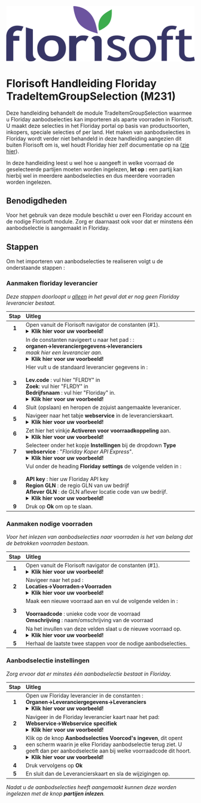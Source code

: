 <img src="../../fslogo.png">

# Florisoft Handleiding Floriday TradeItemGroupSelection (M231)

Deze handleiding behandelt de module TradeItemGroupSelection waarmee u Floriday aanbodselecties kan importeren als aparte voorraden in Florisoft.
U maakt deze selecties in het Floriday portal op basis van productsoorten, inkopers, speciale selecties of per land.
Het maken van aanbodselecties in Floriday wordt verder niet behandeld in deze handleiding aangezien dit buiten Florisoft om is, wel houdt Floriday hier zelf documentatie op na ([zie hier](https://helpcenter-customers.floriday.com/nl/articles/8856186-explorer-aanbodselecties)).

In deze handleiding leest u wel hoe u aangeeft in welke voorraad de geselecteerde partijen moeten worden ingelezen, **let op :** een partij kan hierbij wel in meerdere aanbodselecties en dus meerdere voorraden worden ingelezen. 

## Benodigdheden 

Voor het gebruik van deze module beschikt u over een Floriday account en de nodige Florisoft module.
Zorg er daarnaast ook voor dat er minstens één aanbodselectie is aangemaakt in Floriday.

## Stappen

Om het importeren van aanbodselecties te realiseren volgt u de onderstaande stappen :

### Aanmaken floriday leverancier

*Deze stappen doorloopt u <u>alleen</u> in het geval dat er nog geen Floriday leverancier bestaat.*

|Stap|Uitleg|
|:-:|:--|
|**1**|Open vanuit de Florisoft navigator de constanten (#1).<details><summary><b>Klik hier voor uw voorbeeld!</b></summary><img src="Media/1.png"></details>|
|**2**|In de constanten navigeert u naar het pad : :<br>**organen→leveranciergegevens→leveranciers**<br>*maak hier een leverancier aan.*<details><summary><b>Klik hier voor uw voorbeeld!</b></summary><img src="Media/2.png"></details>|
|**3**|Hier vult u de standaard leverancier gegevens in :<br><br>**Lev.code** : vul hier "FLRDY" in<br>**Zoek**: vul hier "FLRDY" in<br>**Bedrijfsnaam** : vul hier "Floriday" in.<details><summary><b>Klik hier voor uw voorbeeld!</b></summary><img src="Media/3.png"></details>|
|**4**|Sluit (opslaan) en heropen de zojuist aangemaakte leveranicer.|
|**5**|Navigeer naar het tabje **webservice** in de leverancierskaart.<details><summary><b>Klik hier voor uw voorbeeld!</b></summary><img src="Media/4.png"></details>|
|**6**|Zet hier het vinkje **Activeren voor voorraadkoppeling** aan.<details><summary><b>Klik hier voor uw voorbeeld!</b></summary><img src="Media/4.png"></details>|
|**7**|Selecteer onder het kopje **Instellingen** bij de dropdown **Type webservice** : "*Floriday Koper API Express*".<details><summary><b>Klik hier voor uw voorbeeld!</b></summary><img src="Media/4.png"></details>|
|**8**|Vul onder de heading **Floriday settings** de volgende velden in :<br><br>**API key** : hier uw Floriday API key<br>**Region GLN** : de regio GLN van uw bedrijf<br>**Aflever GLN** : de GLN aflever locatie code van uw bedrijf.<details><summary><b>Klik hier voor uw voorbeeld!</b></summary><img src="Media/4.png"></details>|
|**9**|Druk op **Ok** om op te slaan.|

### Aanmaken nodige voorraden 

*Voor het inlezen van aanbodselecties naar voorraden is het van belang dat de betrokken voorraden bestaan.*

|Stap|Uitleg|
|:-:|:--|
|**1**|Open vanuit de Florisoft navigator de constanten (#1).<details><summary><b>Klik hier voor uw voorbeeld!</b></summary><img src="Media/2.png"></details>|
|**2**|Navigeer naar het pad :<br>**Locaties→Voorraden→Voorraden**<details><summary><b>Klik hier voor uw voorbeeld!</b></summary><img src="Media/7.png"></details>|
|**3**|Maak een nieuwe voorraad aan en vul de volgende velden in :<Br><br>**Voorraadcode** : unieke code voor de voorraad<br>**Omschrijving** : naam/omschrijving van de voorraad|
|**4**|Na het invullen van deze velden slaat u de nieuwe voorraad op.<details><summary><b>Klik hier voor uw voorbeeld!</b></summary><img src="Media/8.png"></details>|
|**5**|Herhaal de laatste twee stappen voor de nodige aanbodselecties.|

### Aanbodselectie instellingen

*Zorg ervoor dat er minstes één aanbodselectie bestaat in Floriday.*

|Stap|Uitleg|
|:-:|:--|
|**1**|Open uw Floriday leverancier in de constanten :<br>**Organen→Leveranciergegevens→Leveranciers**<details><summary><b>Klik hier voor uw voorbeeld!</b></summary><img src="Media/2.png"></details>|
|**2**|Navigeer in de Floriday leverancier kaart naar het pad: **Webservice→Webservice specifiek**<details><summary><b>Klik hier voor uw voorbeeld!</b></summary><img src="Media/5.png"></details>|
|**3**|Klik op de knop **Aanbodselecties Voorcod's ingeven**, dit opent een scherm waarin je elke Floriday aanbodselectie terug ziet. U geeft dan per aanbodselectie aan bij welke voorraadcode dit hoort.<details><summary><b>Klik hier voor uw voorbeeld!</b></summary><img src="Media/6.png"></details>|
|**4**|Druk vervolgens op **Ok**|
|**5**|En sluit dan de Leverancierskaart en sla de wijzigingen op.|

*Nadat u de aanbodselecties heeft aangemaakt kunnen deze worden ingelezen met de knop **partijen inlezen**.*